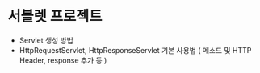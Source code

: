 # 서블렛 프로젝트
- Servlet 생성 방법
- HttpRequestServlet, HttpResponseServlet 기본 사용법 ( 메소드 및 HTTP Header, response 추가 등 )
